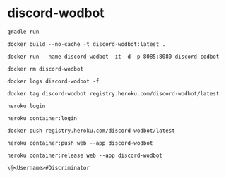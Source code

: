 # discord-wodbot

``gradle run``

``docker build --no-cache -t discord-wodbot:latest .``

``docker run --name discord-wodbot -it -d -p 8085:8080 discord-codbot``

``docker rm discord-wodbot``

``docker logs discord-wodbot -f``

``docker tag discord-wodbot registry.heroku.com/discord-wodbot/latest``

``heroku login``

``heroku container:login``

``docker push registry.heroku.com/discord-wodbot/latest``

``heroku container:push web --app discord-wodbot``

``heroku container:release web --app discord-wodbot``

``\@<Username>#Discriminator``